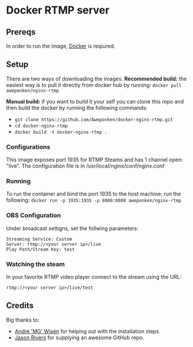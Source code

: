 # Docker RTMP server
## Prereqs
In order to run the image, [Docker](https://www.docker.com/) is reqiured.
## Setup
There are two ways of downloading the images.
**Recommended build:** the easiest way is to pull it directly from docker hub by running: ```docker pull aweponken/nginx-rtmp```

**Manual build:** if you want to build it your self you can clone this repo and then build the docker by running the following commands:
* ```git clone https://github.com/Aweponken/docker-nginx-rtmp.git```
* ```cd docker-nginx-rtmp ```
* ```docker build -t docker-nginx-rtmp . ```

### Configurations
This image exposes port 1935 for RTMP Steams and has 1 channel open: "live".
The configuration file is in /usr/local/nginx/conf/nginx.conf

### Running
To run the container and bind the port 1935 to the host machine; run the following:
```docker run -p 1935:1935 -p 8080:8080 aweponken/nginx-rtmp```

### OBS Configuration
Under broadcast settigns, set the follwing parameters:
```
Streaming Service: Custom
Server: rtmp://<your server ip>/live
Play Path/Stream Key: test
```

### Watching the steam
In your favorite RTMP video player connect to the stream using the URL:
```
rtmp://<your server ip>/live/test
```

## Credits
Big thanks to: 
* [André 'MG' Wisén](http://andrewisen.se/) for helping out with the installation steps 
* [Jason Rivers](https://github.com/JasonRivers/Docker-nginx-rtmp/) for supplying an awesome GitHub repo.